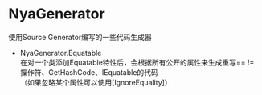 # NyaGenerator  
  
使用Source Generator编写的一些代码生成器   
   
* NyaGenerator.Equatable  
在对一个类添加Equatable特性后，会根据所有公开的属性来生成重写== != 操作符、GetHashCode、IEquatable的代码    
（如果忽略某个属性可以使用[IgnoreEquality]）  